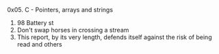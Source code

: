 0x05. C - Pointers, arrays and strings
1. 98 Battery st
2. Don't swap horses in crossing a stream
3. This report, by its very length, defends itself against the risk of being read
 and others
